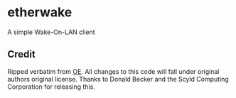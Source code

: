 # etherwake
A simple Wake-On-LAN client

## Credit
Ripped verbatim from [OE](https://github.com/openembedded/openembedded/blob/master/recipes/net-tools/files/ether-wake.c). All changes to this code will fall under original authors original license. Thanks to Donald Becker and the Scyld Computing Corporation for releasing this.
